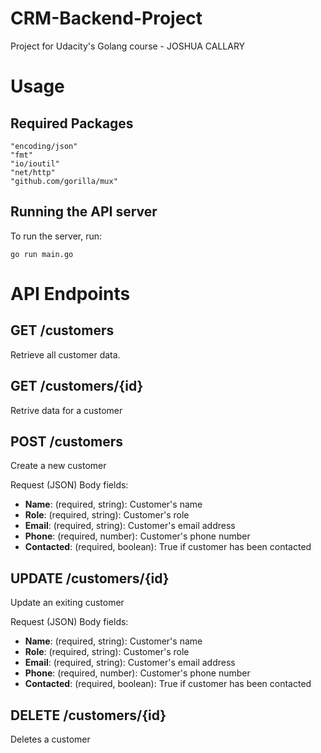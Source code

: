 # CRM-Backend-Project

Project for Udacity's Golang course - JOSHUA CALLARY

# Usage

## Required Packages

    "encoding/json"
    "fmt"
    "io/ioutil"
    "net/http"
    "github.com/gorilla/mux"

## Running the API server

To run the server, run:

```
go run main.go
```

# API Endpoints

## GET /customers

Retrieve all customer data.

## GET /customers/{id}

Retrive data for a customer

## POST /customers

Create a new customer

Request (JSON) Body fields:

- **Name**: (required, string): Customer's name
- **Role**: (required, string): Customer's role
- **Email**: (required, string): Customer's email address
- **Phone**: (required, number): Customer's phone number
- **Contacted**: (required, boolean): True if customer has been contacted

## UPDATE /customers/{id}

Update an exiting customer

Request (JSON) Body fields:

- **Name**: (required, string): Customer's name
- **Role**: (required, string): Customer's role
- **Email**: (required, string): Customer's email address
- **Phone**: (required, number): Customer's phone number
- **Contacted**: (required, boolean): True if customer has been contacted

## DELETE /customers/{id}

Deletes a customer
